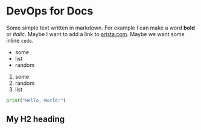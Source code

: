# DevOps for Docs

Some simple text written in markdown. For example I can make a word **bold** or *italic*. Maybe I want to add a link to [arista.com](https://www.arista.com/en/). Maybe we want some inline `code`.

- some
- list
- random

1. some
2. random
3. list

```python
print("Hello, World!")
```

## My H2 heading
